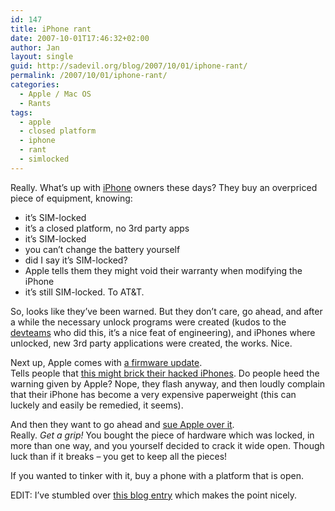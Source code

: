 ```yaml
---
id: 147
title: iPhone rant
date: 2007-10-01T17:46:32+02:00
author: Jan
layout: single
guid: http://sadevil.org/blog/2007/10/01/iphone-rant/
permalink: /2007/10/01/iphone-rant/
categories:
  - Apple / Mac OS
  - Rants
tags:
  - apple
  - closed platform
  - iphone
  - rant
  - simlocked
---
```

Really. What&#8217;s up with <a TARGET="_blank" HREF="http://www.apple.com/iphone/">iPhone</a> owners these days? They buy an overpriced piece of equipment, knowing:

  * it&#8217;s SIM-locked
  * it&#8217;s a closed platform, no 3rd party apps
  * it&#8217;s SIM-locked
  * you can&#8217;t change the battery yourself
  * did I say it&#8217;s SIM-locked?
  * Apple tells them they might void their warranty when modifying the iPhone
  * it&#8217;s still SIM-locked. To AT&T.

So, looks like they&#8217;ve been warned. But they don&#8217;t care, go ahead, and after a while the necessary unlock programs were created (kudos to the <a TARGET="_blank" HREF="http://iphone.fiveforty.net/wiki/index.php/Main_Page">devteams</a> who did this, it&#8217;s a nice feat of engineering), and iPhones where unlocked, new 3rd party applications were created, the works. Nice.

Next up, Apple comes with <a TARGET="_blank" HREF="http://www.appleinsider.com/articles/07/09/27/apple_iphone_update_1_1_1_offers_louder_volume_adds_itunes.html">a firmware update</a>. Tells people that <a TARGET="_blank" HREF="http://arstechnica.com/news.ars/post/20070924-apple-firmware-update-likely-to-make-unlocked-iphones-permanently-inoperable.html">this might brick their hacked iPhones</a>. Do people heed the warning given by Apple? Nope, they flash anyway, and then loudly complain that their iPhone has become a very expensive paperweight (this can luckely and easily be remedied, it seems).

And then they want to go ahead and <a TARGET="_blank" HREF="http://www.engadget.com/2007/10/01/iphone-users-calling-for-class-action-lawsuit-over-firmware-v1-1/">sue Apple over it</a>. Really. _Get a grip!_ You bought the piece of hardware which was locked, in more than one way, and you yourself decided to crack it wide open. Though luck than if it breaks &#8211; you get to keep all the pieces!

If you wanted to tinker with it, buy a phone with a platform that is open.

EDIT: I&#8217;ve stumbled over <a href="http://diveintomark.org/archives/2007/10/04/if-wishes-were-iphones" target="_blank">this blog entry</a> which makes the point nicely.